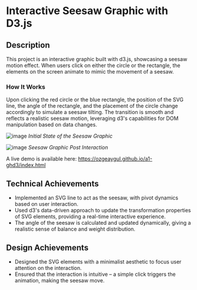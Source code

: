 # Interactive Seesaw Graphic with D3.js

## Description

This project is an interactive graphic built with d3.js, showcasing a seesaw motion effect. When users click on either the circle or the rectangle, the elements on the screen animate to mimic the movement of a seesaw. 

### How It Works

Upon clicking the red circle or the blue rectangle, the position of the SVG line, the angle of the rectangle, and the placement of the circle change accordingly to simulate a seesaw tilting. The transition is smooth and reflects a realistic seesaw motion, leveraging d3's capabilities for DOM manipulation based on data changes.

![image](https://github.com/OzgeAygul/a1-ghd3/assets/77694285/3afe23c1-aef4-4aac-8143-5ff8fd74cca3)
*Initial State of the Seesaw Graphic*

![image](https://github.com/OzgeAygul/a1-ghd3/assets/77694285/582cead2-fd36-45a5-b278-1120a7ab4b24)
*Seesaw Graphic Post Interaction*

A live demo is available here: https://ozgeaygul.github.io/a1-ghd3/index.html

## Technical Achievements

- Implemented an SVG line to act as the seesaw, with pivot dynamics based on user interaction.
- Used d3's data-driven approach to update the transformation properties of SVG elements, providing a real-time interactive experience.
- The angle of the seesaw is calculated and updated dynamically, giving a realistic sense of balance and weight distribution.

## Design Achievements

- Designed the SVG elements with a minimalist aesthetic to focus user attention on the interaction.
- Ensured that the interaction is intuitive – a simple click triggers the animation, making the seesaw move.


